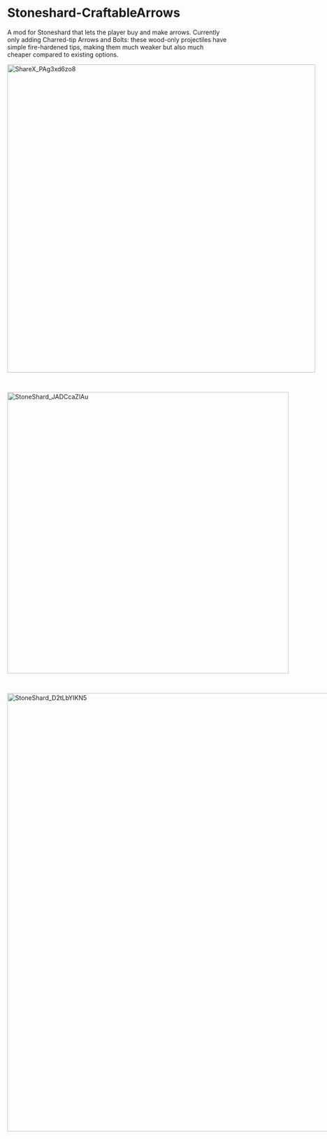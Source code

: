 # Stoneshard-CraftableArrows
A mod for Stoneshard that lets the player buy and make arrows. Currently only adding Charred-tip Arrows and Bolts: these wood-only projectiles have simple fire-hardened tips, making them much weaker but also much cheaper compared to existing options.

<img width="705" style="max-width:705px" alt="ShareX_PAg3xd6zo8" src="https://github.com/user-attachments/assets/b24d9a42-d351-47b6-b2fc-eb042f7719fd">

&nbsp;

<img width="644" style="max-width:644px" alt="StoneShard_JADCcaZlAu" src="https://github.com/user-attachments/assets/a689be44-8e45-459b-a12e-1f45d4c952cb">

&nbsp;

<img width="1003" style="max-width:1003px" alt="StoneShard_D2tLbYIKN5" src="https://github.com/user-attachments/assets/4b1692c1-1f16-4466-8bd2-7d6c1cb6df16">
